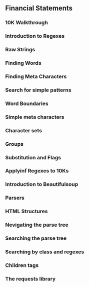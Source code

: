 ## Financial Statements


### 10K Walkthrough


### Introduction to Regexes


### Raw Strings


### Finding Words


### Finding Meta Characters


### Search for simple patterns


### Word Boundaries


### Simple meta characters

### Character sets


### Groups


### Substitution and Flags


### Applyinf Regexes to 10Ks


### Introduction to Beautifulsoup


### Parsers


### HTML Structures


### Nevigating the parse tree


### Searching the parse tree


### Searching by class and regexes


### Children tags


### The requests library



